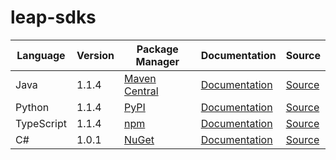 # leap-sdks

|Language|Version|Package Manager|Documentation|Source|
|-|-|-|-|-|
|Java|1.1.4|[Maven Central](https://central.sonatype.com/artifact/com.konfigthis.leap/leap-java-sdk/1.1.4)|[Documentation](https://github.com/leap-ai/leap-sdks/tree/main/sdks/java/blob/main/README.md)|[Source](https://github.com/leap-ai/leap-sdks/tree/main/sdks/java)|
|Python|1.1.4|[PyPI](https://pypi.org/project/leap-python-sdk/1.1.4)|[Documentation](https://github.com/leap-ai/leap-sdks/tree/main/sdks/python/blob/main/README.md)|[Source](https://github.com/leap-ai/leap-sdks/tree/main/sdks/python)|
|TypeScript|1.1.4|[npm](https://www.npmjs.com/package/@leap-ai/sdk/v/1.1.4)|[Documentation](https://github.com/leap-ai/leap-sdks/tree/main/sdks/typescript/blob/main/README.md)|[Source](https://github.com/leap-ai/leap-sdks/tree/main/sdks/typescript)|
|C#|1.0.1|[NuGet](https://nuget.org/packages/Leap/1.0.1)|[Documentation](https://github.com/leap-ai/leap-sdks/tree/main/sdks/csharp/blob/main/README.md)|[Source](https://github.com/leap-ai/leap-sdks/tree/main/sdks/csharp)|